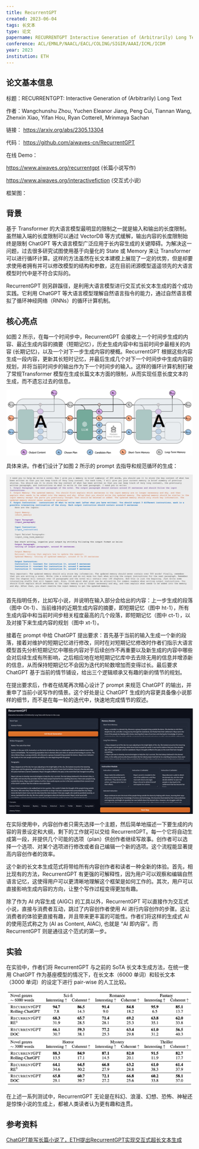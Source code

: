 ```yaml
---
title: RecurrentGPT
created: 2023-06-04
tags: 长文本
type: 论文
papername: RECURRENTGPT Interactive Generation of (Arbitrarily) Long Text
conference: ACL/EMNLP/NAACL/EACL/COLING/SIGIR/AAAI/ICML/ICDM
year: 2023
institution: ETH
---
```


## 论文基本信息

标题：RECURRENTGPT: Interactive Generation of (Arbitrarily) Long Text

作者：Wangchunshu Zhou,  Yuchen Eleanor Jiang,  Peng Cui, Tiannan Wang, Zhenxin Xiao, Yifan Hou, Ryan Cotterell, Mrinmaya Sachan

链接： https://arxiv.org/abs/2305.13304

代码： https://github.com/aiwaves-cn/RecurrentGPT

在线 Demo：

https://www.aiwaves.org/recurrentgpt (长篇小说写作)

https://www.aiwaves.org/interactivefiction (交互式小说)

框架图：


## 背景
基于 Transformer 的大语言模型最明显的限制之一就是输入和输出的长度限制。虽然输入端的长度限制可以通过 VectorDB 等方式缓解，输出内容的长度限制始终是限制 ChatGPT 等大语言模型广泛应用于长内容生成的关键障碍。为解决这一问题，过去很多研究试图使用基于向量化的 State 或 Memory 来让 Transformer 可以进行循环计算。这样的方法虽然在长文本建模上展现了一定的优势，但是却要求使用者拥有并可以修改模型的结构和参数，这在目前闭源模型遥遥领先的大语言模型时代中是不符合实际的。

RecurrentGPT 则另辟蹊径，是利用大语言模型进行交互式长文本生成的首个成功实践。它利用 ChatGPT 等大语言模型理解自然语言指令的能力，通过自然语言模拟了循环神经网络（RNNs）的循环计算机制。

## 核心亮点

如图 2 所示，在每一个时间步中，RecurrentGPT 会接收上一个时间步生成的内容、最近生成内容的摘要（短期记忆），历史生成内容中和当前时间步最相关的内容 (长期记忆)，以及一个对下一步生成内容的梗概。RecurrentGPT 根据这些内容生成一段内容，更新其长短时记忆，并最后生成几个对下一个时间步中生成内容的规划，并将当前时间步的输出作为下一个时间步的输入。这样的循环计算机制打破了常规Transformer 模型在生成长篇文本方面的限制，从而实现任意长度文本的生成，而不遗忘过去的信息。

![](img/Pasted%20image%2020230604175146.png)

具体来讲。作者们设计了如图 2 所示的 prompt 去指导和规范循环的生成：

![](img/Pasted%20image%2020230604175205.png)

首先指明任务，比如写小说，并说明在输入部分会给出的内容：上一步生成的段落（图中 Ot-1）、当前维持的近期生成内容的摘要，即短期记忆（图中 ht-1），所有生成内容中和当前时间步相关程度最高的几个段落，即短期记忆（图中 ct-1），以及对接下来生成内容的规划（图中 xt-1）。

接着在 prompt 中给 ChatGPT 提出要求：首先基于当前的输入生成一个新的段落，接着对维护的短期记忆进行修改，同时在对短期记忆修改时作者们指示大语言模型首先分析短期记忆中哪些内容对于后续创作不再重要以及新生成的内容中哪些会对后续生成有所影响，之后相应地在地短期记忆库中去去除无用的信息并增添新的信息，从而保持短期记忆不会因为迭代的轮数增加而变得过长。最后要求 ChatGPT 基于当前的情节铺设，给出三个逻辑顺承又有趣的新的情节的规划。

在提出要求后，作者在结尾再次精心设计了 prompt 来规范 ChatGPT 的输出，并重申了当前小说写作的情景。这个好处是让 ChatGPT 生成的内容更具备像小说那样的细节，而不是在每一轮的迭代中，快速地完成情节的叙述。

![](img/Pasted%20image%2020230604175253.png)

在实际使用中，内容创作者只需先选择一个主题，然后简单地描述一下要生成的内容的背景设定和大纲，剩下的工作就可以交给 RecurrentGPT。每一个它将自动生成第一段，并提供几个可能的选项（plan）供创作者继续写故事。创作者可以选择一个选项、对某个选项进行修改或者自己编辑一个新的选项。这个流程能显著提高内容创作者的效率。

这个新的长文本生成范式将带给所有内容创作者和读者一种全新的体验。首先，相比现有的方法，RecurrentGPT 有更强的可解释性，因为用户可以观察和编辑自然语言记忆，这使得用户可以更清晰地理解这个框架是如何工作的。其次，用户可以直接影响生成内容的方向，让整个写作过程变得更加有趣。

除了作为 AI 内容生成 (AIGC) 的工具以外，RecurrentGPT 可以直接作为交互式小说，直接与消费者互动，跳过了内容创作者使用 AI 进行内容创作的步骤。这让消费者的体验更直接有趣，并且带来更丰富的可能性。作者们将这样的生成式 AI 的使用范式称之为 (AI as Content, AIAC), 也就是 “AI 即内容”。而 RecurrentGPT 则是通往这个范式的第一步。

## 实验
在实验中，作者们将 RecurrentGPT 与之前的 SoTA 长文本生成方法，在统一使用 ChatGPT 作为基座模型的情况下，在长文本（6000 单词）和较长文本（3000 单词）的设定下进行 pair-wise 的人工比较。

![](img/Pasted%20image%2020230604175339.png)

在上述一系列测试中，RecurrentGPT 无论是在科幻、浪漫、幻想、恐怖、神秘还是惊悚小说的生成上，都被人类读者认为更有趣和连贯。



## 参考资料

[ChatGPT能写长篇小说了，ETH提出RecurrentGPT实现交互式超长文本生成](https://mp.weixin.qq.com/s/9zDyyqaHA8Ghnh96f2IOLg)